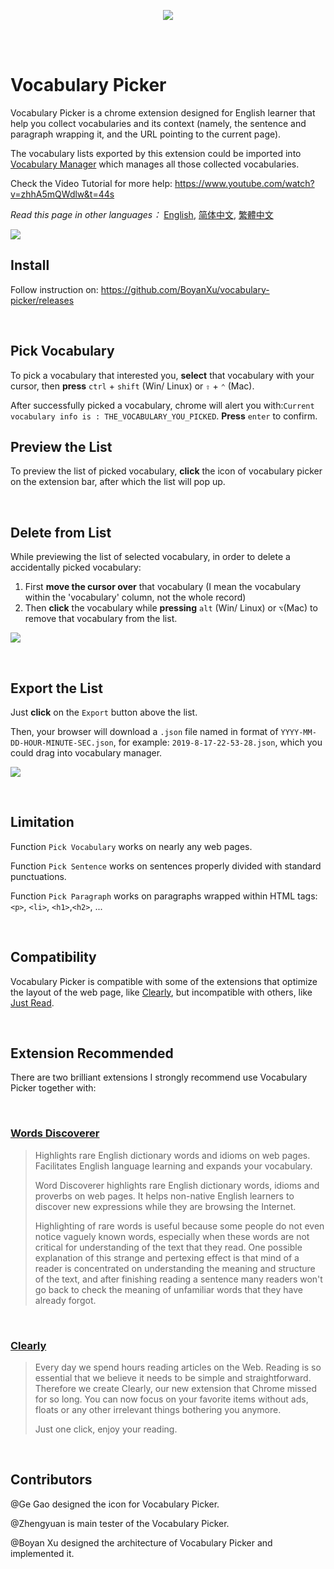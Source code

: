 <p align="center">
  <img src="https://i.imgur.com/cLjMml3.png">
</p>

<br/>
<br/>

# Vocabulary Picker 


Vocabulary Picker is a chrome extension designed for English learner that help you collect vocabularies and its context (namely, the sentence and paragraph wrapping it, and the URL pointing to the current page).

The vocabulary lists exported by this extension could be imported into [Vocabulary Manager](https://github.com/BoyanXu/vocabulary-manager) which manages all those collected vocabularies.

Check the Video Tutorial for more help: https://www.youtube.com/watch?v=zhhA5mQWdlw&t=44s

_Read this page in other languages：_ [English](https://github.com/BoyanXu/vocabulary-picker/blob/master/README.md), [简体中文](https://github.com/BoyanXu/vocabulary-picker/blob/master/README-zh-cn.md), [繁體中文](https://github.com/BoyanXu/vocabulary-picker/blob/master/README-zh-tr.md)

![](https://i.imgur.com/WV7MEnt.png)

## Install

Follow instruction on: https://github.com/BoyanXu/vocabulary-picker/releases

<br/>

## Pick Vocabulary

To pick a vocabulary that interested you,  **select** that vocabulary with your cursor, then **press** `ctrl` + `shift` (Win/ Linux) or `⇧` + `⌃` (Mac).

After successfully picked a vocabulary, chrome will alert you with:`Current vocabulary info is : THE_VOCABULARY_YOU_PICKED`. **Press** `enter` to confirm.
<br/>



## Preview the List

To preview the list of picked vocabulary, **click** the icon of vocabulary picker on the extension bar, after which the list will pop up.

<br/>

## Delete from List

While previewing the list of selected vocabulary, in order to delete a accidentally picked vocabulary:

1. First **move the cursor over** that vocabulary (I mean the vocabulary within the 'vocabulary' column, not the whole record)
2. Then **click** the vocabulary while **pressing** `alt` (Win/ Linux) or `⌥`(Mac) to remove that vocabulary from the list.



![](https://i.imgur.com/DZE6tzG.gif)

<br/>


## Export the List

Just **click** on the `Export` button above the list. 

Then, your browser will download a `.json` file named in format of `YYYY-MM-DD-HOUR-MINUTE-SEC.json`, for example: `2019-8-17-22-53-28.json`, which you could drag into vocabulary manager.



![](https://i.imgur.com/rFeEbnb.gif)

<br/>


## Limitation

Function `Pick Vocabulary` works on nearly any web pages.

Function `Pick Sentence` works on sentences properly divided with standard punctuations.

Function `Pick Paragraph` works on paragraphs wrapped within HTML tags: `<p>`, `<li>`, `<h1>`,`<h2>`, ... 

<br/>


## Compatibility

Vocabulary Picker is compatible with some of the extensions that optimize the layout of the web page, like [Clearly](https://chrome.google.com/webstore/detail/clearly/odfonlkabodgbolnmmkdijkaeggofoop), but incompatible with others, like [Just Read](https://github.com/ZachSaucier/Just-Read). 

<br/>

## Extension Recommended

There are two brilliant extensions I strongly recommend use Vocabulary Picker together with:

<br/>


### [Words Discoverer](https://chrome.google.com/webstore/detail/words-discoverer-expand-y/noncaeikjgpbdeoocblijjgegnobogib)

> Highlights rare English dictionary words and idioms on web pages. Facilitates English language learning and expands your vocabulary.
>
> Word Discoverer highlights rare English dictionary words, idioms and proverbs on web pages. It helps non-native English learners to discover new expressions while they are browsing the Internet. 
>
> Highlighting of rare words is useful because some people do not even notice vaguely known words, especially when these words are not critical for understanding of the text that they read. One possible explanation of this strange and pertexing effect is that mind of a reader is concentrated on understanding the meaning and structure of the text, and after finishing reading a sentence many readers won't go back to check the meaning of unfamiliar words that they have already forgot.

<br/>


### [Clearly](https://chrome.google.com/webstore/detail/clearly/odfonlkabodgbolnmmkdijkaeggofoop)

>Every day we spend hours reading articles on the Web. Reading is so essential that we believe it needs to be simple and straightforward. Therefore we create Clearly, our new extension that Chrome missed for so long. You can now focus on your favorite items without ads, floats or any other irrelevant things bothering you anymore. 
>
>Just one click, enjoy your reading.

<br/>


## Contributors

@Ge Gao designed the icon for Vocabulary Picker.

@Zhengyuan is main tester of the Vocabulary Picker.

@Boyan Xu designed the architecture of Vocabulary Picker and implemented it.



